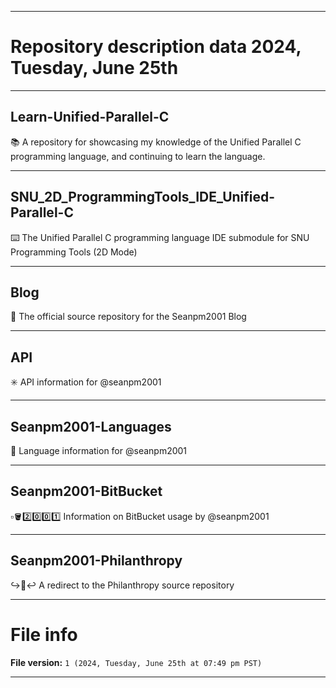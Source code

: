 
***

# Repository description data 2024, Tuesday, June 25th

---

## Learn-Unified-Parallel-C

📚️ A repository for showcasing my knowledge of the Unified Parallel C programming language, and continuing to learn the language. 

---

## SNU_2D_ProgrammingTools_IDE_Unified-Parallel-C

⌨️ The Unified Parallel C programming language IDE submodule for SNU Programming Tools (2D Mode)

---

## Blog

📰️ The official source repository for the Seanpm2001 Blog

---

## API

✳️ API information for @seanpm2001

---

## Seanpm2001-Languages

🔡️ Language information for @seanpm2001

---

## Seanpm2001-BitBucket

▫️🪣️2️⃣️0️⃣️0️⃣️1️⃣️ Information on BitBucket usage by @seanpm2001 

---

## Seanpm2001-Philanthropy

↪️👜️↩️ A redirect to the Philanthropy source repository

***

# File info

**File version:** `1 (2024, Tuesday, June 25th at 07:49 pm PST)`

***

